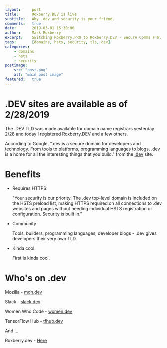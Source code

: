 ```yaml
---
layout:     post
title:      Roxberry.DEV is live
subtitle:   Why .dev and security is your friend.
comments:   true
date:       2019-03-01 15:30:00
author:     Mark Roxberry
excerpt:    Switching Roxberry.PRO to Roxberry.DEV - Secure Comms FTW.
tags:       [domains, hsts, security, tls, dev]
categories:
    - domains
    - hsts
    - security
postimage: 
    src: "post.png"
    alt: "main post image"
featured:   true
---
```


# .DEV sites are available as of 2/28/2019

The .DEV TLD was made available for domain name registrars yesterday 2/28 and today I registered Roxberry.DEV and a few others.

According to Google, ".dev is a secure domain for developers and technology. From tools to platforms, programming languages to blogs, .dev is a home for all the interesting things that you build." from the [.dev](https://get.dev/) site.

# Benefits

* Requires HTTPS:

    "Your security is our priority. The .dev top-level domain is included on the HSTS preload list, making HTTPS required on all connections to .dev websites and pages without needing individual HSTS registration or configuration. Security is built in."

* Community

    Tools, builders, programming languages, developer blogs - .dev gives developers their very own TLD.

* Kinda cool

    First is kinda cool.

# Who's on .dev

Mozilla - [mdn.dev](https://mdn.dev)

Slack - [slack.dev](https://slack.dev)

Women Who Code - [women.dev](https://women.dev)

TensorFlow Hub - [tfhub.dev](https://tfhub.dev)

And ...

Roxberry.dev - [Here](https://roxberry.dev)